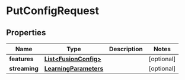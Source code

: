 

# PutConfigRequest


## Properties

| Name | Type | Description | Notes |
|------------ | ------------- | ------------- | -------------|
|**features** | [**List&lt;FusionConfig&gt;**](FusionConfig.md) |  |  [optional] |
|**streaming** | [**LearningParameters**](LearningParameters.md) |  |  [optional] |



